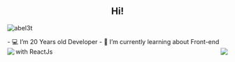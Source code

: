<h2 align="Center">  Hi!</h3>
<p align="left"> <img src="https://komarev.com/ghpvc/?username=abel3t" alt="abel3t" /> </p>
- 💻 I’m 20 Years old Developer 
- 🌱 I’m currently learning about Front-end with ReactJs
<img align='left' src="https://github-readme-stats.vercel.app/api/top-langs?username=abel3t&layout=compact"/>
<img align='right' src="https://github-readme-stats.vercel.app/api?username=abel3t&show_icons=true"/>
